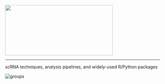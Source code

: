 <div align=left><img width="350" height="165" src="https://github.com/sulab-wmu/scRNA-subLab/blob/master/pic/scRNA-sulab.png"/> </div>
<hr/>
scRNA techniques, analysis pipelines, and widely-used R/Python packages



![groups](https://github.com/sulab-wmu/scRNA-subLab/blob/master/pic/group.png)
